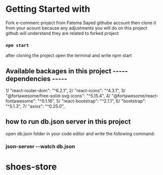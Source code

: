 # Getting Started with 
Fork e-commerc project from Fatema Sayed githube account then clone it from your acount 
because any adjustments you will do on this project github will understand they are related to forked project

### `npm start`
after cloning the project open the terminal and write npm start 

## Available backages in this project -----dependencies -----

1/  "react-router-dom": "^6.2.1", 
2/  "react-icons": "^4.3.1",
3/  "@fortawesome/free-solid-svg-icons": "^5.15.4",
4/  "@fortawesome/react-fontawesome": "^0.1.16",
5/   "react-bootstrap": "^2.1.1",
6/   "bootstrap": "^5.1.3",
7/   "axios": "^0.25.0",

## how to run db.json server in this project 
open db.json folder in your code editor and write the following command:

###  json-server --watch db.json


# shoes-store
